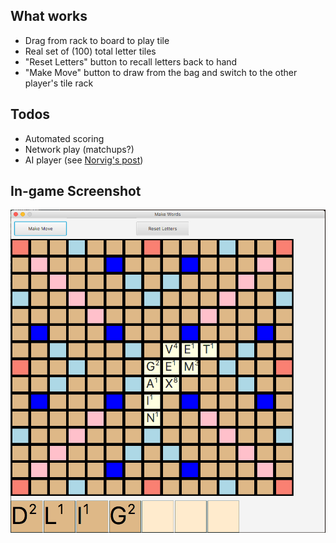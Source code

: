## What works

* Drag from rack to board to play tile
* Real set of (100) total letter tiles
* "Reset Letters" button to recall letters back to hand
* "Make Move" button to draw from the bag and switch to the other player's
  tile rack

## Todos

* Automated scoring
* Network play (matchups?)
* AI player (see [Norvig's post][nvp])

## In-game Screenshot

![Screenshot](ScrabbleSample.png)

[nvp]: http://nbviewer.jupyter.org/url/norvig.com/ipython/Scrabble.ipynb
